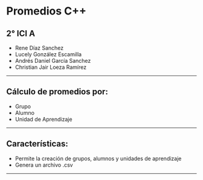 # Promedios C++

## 2° ICI A

* Rene Díaz Sanchez
* Lucely González Escamilla
* Andrés Daniel García Sanchez
* Christian Jair Loeza Ramírez

- - -

## Cálculo de promedios por:

* Grupo
* Alumno
* Unidad de Aprendizaje

- - -

## Características:

* Permite la creación de grupos, alumnos y unidades de aprendizaje
* Genera un archivo .csv

- - -